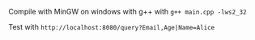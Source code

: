 Compile with MinGW on windows with g++ with
`g++ main.cpp -lws2_32`

Test with `http://localhost:8080/query?Email,Age|Name=Alice`
